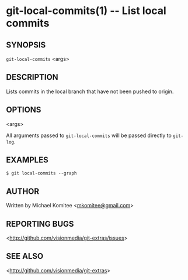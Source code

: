 git-local-commits(1) -- List local commits
=======================================

## SYNOPSIS

`git-local-commits` &lt;args&gt;

## DESCRIPTION

  Lists commits in the local branch that have not been pushed to origin.

## OPTIONS

  &lt;args&gt;

  All arguments passed to `git-local-commits` will be passed directly to `git-log`.

## EXAMPLES

    $ git local-commits --graph

## AUTHOR

Written by Michael Komitee &lt;<mkomitee@gmail.com>&gt;

## REPORTING BUGS

&lt;<http://github.com/visionmedia/git-extras/issues>&gt;

## SEE ALSO

&lt;<http://github.com/visionmedia/git-extras>&gt;
